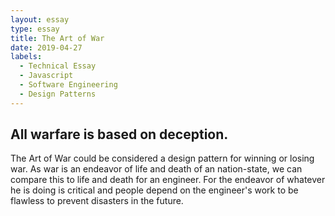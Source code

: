 ```yaml
---
layout: essay
type: essay
title: The Art of War
date: 2019-04-27
labels:
  - Technical Essay
  - Javascript
  - Software Engineering
  - Design Patterns
---
```


## All warfare is based on deception.
The Art of War could be considered a design pattern for winning or losing war. As war is an endeavor of life and death of an nation-state, we can compare this to life and death for an engineer. For the endeavor of whatever he is doing is critical and people depend on the engineer's work to be flawless to prevent disasters in the future.
